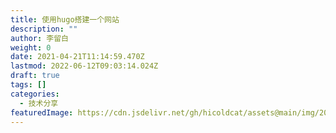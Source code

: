 ```yaml
---
title: 使用hugo搭建一个网站
description: ""
author: 李留白
weight: 0
date: 2021-04-21T11:14:59.470Z
lastmod: 2022-06-12T09:03:14.024Z
draft: true
tags: []
categories:
  - 技术分享
featuredImage: https://cdn.jsdelivr.net/gh/hicoldcat/assets@main/img/20220421191722.png
---
```

